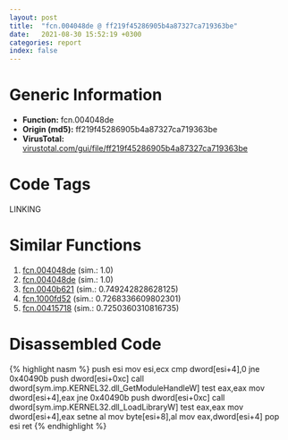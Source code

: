 ```yaml
---
layout: post
title:  "fcn.004048de @ ff219f45286905b4a87327ca719363be"
date:   2021-08-30 15:52:19 +0300
categories: report
index: false
---
```


# Generic Information
- **Function:** fcn.004048de
- **Origin (md5):** ff219f45286905b4a87327ca719363be
- **VirusTotal:** [virustotal.com/gui/file/ff219f45286905b4a87327ca719363be][virustotal_ref]

# Code Tags
<span class="tag" id="LINKING">LINKING</span>


# Similar Functions

1. [fcn.004048de][similar_1_ref] (sim.: 1.0)
2. [fcn.004048de][similar_2_ref] (sim.: 1.0)
3. [fcn.0040b621][similar_3_ref] (sim.: 0.749242828628125)
4. [fcn.1000fd52][similar_4_ref] (sim.: 0.7268336609802301)
5. [fcn.00415718][similar_5_ref] (sim.: 0.7250360310816735)


# Disassembled Code

{% highlight nasm %}
push esi
mov esi,ecx
cmp dword[esi+4],0
jne 0x40490b
push dword[esi+0xc]
call dword[sym.imp.KERNEL32.dll_GetModuleHandleW]
test eax,eax
mov dword[esi+4],eax
jne 0x40490b
push dword[esi+0xc]
call dword[sym.imp.KERNEL32.dll_LoadLibraryW]
test eax,eax
mov dword[esi+4],eax
setne al
mov byte[esi+8],al
mov eax,dword[esi+4]
pop esi
ret 
{% endhighlight %}


[similar_1_ref]: /report/fcn.004048de@8e21fa3f0489a6a256cf202e57f712bc
[similar_2_ref]: /report/fcn.004048de@44e1ffcf4e71f4505c09d520fd75f1e4
[similar_3_ref]: /report/fcn.0040b621@a1c6b07868a0eea8f4ee5a872aa71909
[similar_4_ref]: /report/fcn.1000fd52@481b545f5c18f2fce1caac67ddc419e8
[similar_5_ref]: /report/fcn.00415718@7b00dd8f2abf54a73bfb09681334ff78
[virustotal_ref]: https://www.virustotal.com/gui/file/ff219f45286905b4a87327ca719363be
